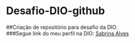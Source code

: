 # Desafio-DIO-github
##Criação de repositório para desafio da DIO.<br>
###Segue link do meu perfil na DIO: <a href="https://www.dio.me/users/sabrina99icm">Sabrina Alves</a>
